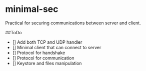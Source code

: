 minimal-sec
===========

Practical for securing communications between server and client.


##ToDo

- [] Add both TCP and UDP handler
- [] Minimal client that can connect to server
- [] Protocol for handshake
- [] Protocol for communication
- [] Keystore and files manipulation
